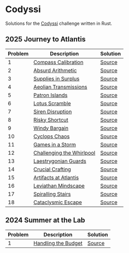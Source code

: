 # Codyssi

Solutions for the [Codyssi](https://www.codyssi.com) challenge written in Rust.

## 2025 Journey to Atlantis

| Problem | Description | Solution |
| --- | --- | --- |
| 1 | [Compass Calibration](https://www.codyssi.com/view_problem_5) | [Source](src/year2025/problem01.rs) |
| 2 | [Absurd Arithmetic](https://www.codyssi.com/view_problem_6) | [Source](src/year2025/problem02.rs) |
| 3 | [Supplies in Surplus](https://www.codyssi.com/view_problem_7) | [Source](src/year2025/problem03.rs) |
| 4 | [Aeolian Transmissions](https://www.codyssi.com/view_problem_8) | [Source](src/year2025/problem04.rs) |
| 5 | [Patron Islands](https://www.codyssi.com/view_problem_9) | [Source](src/year2025/problem05.rs) |
| 6 | [Lotus Scramble](https://www.codyssi.com/view_problem_10) | [Source](src/year2025/problem06.rs) |
| 7 | [Siren Disruption](https://www.codyssi.com/view_problem_11) | [Source](src/year2025/problem07.rs) |
| 8 | [Risky Shortcut](https://www.codyssi.com/view_problem_12) | [Source](src/year2025/problem08.rs) |
| 9 | [Windy Bargain](https://www.codyssi.com/view_problem_13) | [Source](src/year2025/problem09.rs) |
| 10 | [Cyclops Chaos](https://www.codyssi.com/view_problem_14) | [Source](src/year2025/problem10.rs) |
| 11 | [Games in a Storm](https://www.codyssi.com/view_problem_15) | [Source](src/year2025/problem11.rs) |
| 12 | [Challenging the Whirlpool](https://www.codyssi.com/view_problem_16) | [Source](src/year2025/problem12.rs) |
| 13 | [Laestrygonian Guards](https://www.codyssi.com/view_problem_17) | [Source](src/year2025/problem13.rs) |
| 14 | [Crucial Crafting](https://www.codyssi.com/view_problem_18) | [Source](src/year2025/problem14.rs) |
| 15 | [Artifacts at Atlantis](https://www.codyssi.com/view_problem_19) | [Source](src/year2025/problem15.rs) |
| 16 | [Leviathan Mindscape](https://www.codyssi.com/view_problem_20) | [Source](src/year2025/problem16.rs) |
| 17 | [Spiralling Stairs](https://www.codyssi.com/view_problem_21) | [Source](src/year2025/problem17.rs) |
| 18 | [Cataclysmic Escape](https://www.codyssi.com/view_problem_22) | [Source](src/year2025/problem18.rs) |

## 2024 Summer at the Lab

| Problem | Description | Solution |
| --- | --- | --- |
| 1 | [Handling the Budget](https://www.codyssi.com/view_problem_1) | [Source](src/year2024/problem01.rs) |
